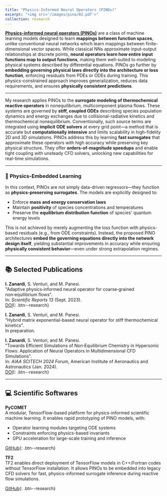 ```yaml
---
title: "Physics-Informed Neural Operators (PINOs)"
excerpt: "<img src='/images/pino/02.pdf'>"
collection: research
---
```


[**Physics-informed neural operators (PINOs)**](https://arxiv.org/abs/2111.03794) are a class of machine learning models designed to learn **mappings between function spaces**, unlike conventional neural networks which learn mappings between finite-dimensional vector spaces. While classical NNs approximate input-output relationships at discrete points, **neural operators learn how entire input functions map to output functions**, making them well-suited to modeling physical systems described by differential equations. PINOs go further by **embedding governing physical laws directly into the architecture or loss function**, enforcing residuals from PDEs or ODEs during training. This physics-constrained approach improves generalization, reduces data requirements, and ensures **physically consistent predictions**.

---

My research applies PINOs to the **surrogate modeling of thermochemical reactive operators** in nonequilibrium, multicomponent plasma flows. These systems are governed by **stiff, coupled ODEs** describing species population dynamics and energy exchanges due to collisional-radiative kinetics and thermochemical nonequilibrium. Conventionally, such source terms are integrated using **implicit ODE solvers** at every grid point—a method that is accurate but **computationally intensive** and limits scalability in high-fidelity 2D and 3D simulations. PINOs address this by learning **fast surrogates** that approximate these operators with high accuracy while preserving key physical structure. They offer **orders-of-magnitude speedups** and enable tight coupling with unsteady CFD solvers, unlocking new capabilities for real-time simulations.

---

### 🔬 Physics-Embedded Learning

In this context, PINOs are not simply data-driven regressors—they function as **physics-preserving surrogates**. The models are explicitly designed to:
- Enforce **mass and energy conservation laws**
- Maintain **positivity** of species concentrations and temperatures
- Preserve the **equilibrium distribution function** of species' quantum energy levels

This is not achieved by merely augmenting the loss function with physics-based residuals (e.g., from ODE constraints). Instead, the proposed PINO architectures **embed the governing equations directly into the network design itself**, yielding substantial improvements in accuracy while ensuring **physically consistent behavior**—even under strong extrapolation regimes.

---

## 📚 Selected Publications

**I. Zanardi**, S. Venturi, and M. Panesi.  
"Adaptive physics‑informed neural operator for coarse‑grained non‑equilibrium flows".  
In: *Scientific Reports 13* (Sept. 2023).  
[DOI](https://doi.org/10.1038/s41598-023-41039-y){: .btn--research}

**I. Zanardi**, S. Venturi, and M. Panesi.  
"Hybrid matrix exponential-based neural operator for stiff thermochemical kinetics".  
In preparation.

**I. Zanardi**, S. Venturi, and M. Panesi.  
"Towards Efficient Simulations of Non‑Equilibrium Chemistry in Hypersonic Flows: Application of Neural Operators in Multidimensional CFD Simulations".  
In: *AIAA SCITECH 2024 Forum*, American Institute of Aeronautics and Astronautics (Jan. 2024).  
[DOI](https://doi.org/10.2514/6.2024-0773){: .btn--research}

---

## 💻 Scientific Softwares

**PyCOMET**  
A modular, TensorFlow-based platform for physics-informed scientific machine learning. It enables rapid prototyping of PINO models, with:
- Operator learning modules targeting ODE systems
- Constraints enforcing physics-based invariants
- GPU acceleration for large-scale training and inference

[GitHub](https://github.com/ivanZanardi/pycomet){: .btn--research}

**TF2**  
TF2 enables direct deployment of TensorFlow models in C++/Fortran codes without TensorFlow installation. It allows PINOs to be embedded into legacy CFD solvers for fast, physics-informed surrogate inference during reactive flow simulations.

[GitHub](https://github.com/ivanZanardi/tf2){: .btn--research}
